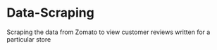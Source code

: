# Data-Scraping
Scraping the data from Zomato to view customer reviews written for a particular store
